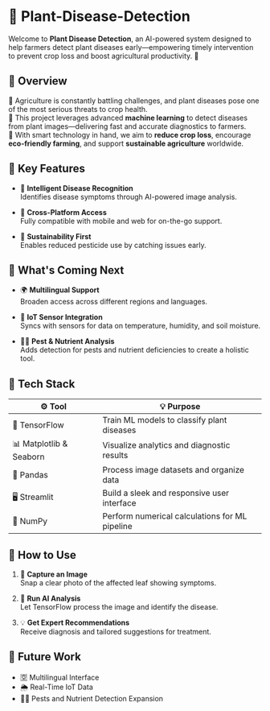 # 🌿 Plant-Disease-Detection

Welcome to **Plant Disease Detection**, an AI-powered system designed to help farmers detect plant diseases early—empowering timely intervention to prevent crop loss and boost agricultural productivity. 🌱


## 📖 Overview

🌾 Agriculture is constantly battling challenges, and plant diseases pose one of the most serious threats to crop health.  
🧠 This project leverages advanced **machine learning** to detect diseases from plant images—delivering fast and accurate diagnostics to farmers.  
🚜 With smart technology in hand, we aim to **reduce crop loss**, encourage **eco-friendly farming**, and support **sustainable agriculture** worldwide.



## 🔑 Key Features

- 🌟 **Intelligent Disease Recognition**  
  Identifies disease symptoms through AI-powered image analysis.

- 📱 **Cross-Platform Access**  
  Fully compatible with mobile and web for on-the-go support.

- 🌱 **Sustainability First**  
  Enables reduced pesticide use by catching issues early.



## 🔧 What's Coming Next

- 🌍 **Multilingual Support**  
  Broaden access across different regions and languages.

- 📡 **IoT Sensor Integration**  
  Syncs with sensors for data on temperature, humidity, and soil moisture.

- 🐛🌿 **Pest & Nutrient Analysis**  
  Adds detection for pests and nutrient deficiencies to create a holistic tool.



## 🧪 Tech Stack

| ⚙️ Tool                | 💡 Purpose                                         |
|-----------------------|----------------------------------------------------|
| 🧠 TensorFlow          | Train ML models to classify plant diseases         |
| 📊 Matplotlib & Seaborn| Visualize analytics and diagnostic results        |
| 📂 Pandas              | Process image datasets and organize data           |
| 🖥️ Streamlit           | Build a sleek and responsive user interface        |
| 🔢 NumPy               | Perform numerical calculations for ML pipeline     |


## 🚀 How to Use

1. 📸 **Capture an Image**  
   Snap a clear photo of the affected leaf showing symptoms.

2. 🤖 **Run AI Analysis**  
   Let TensorFlow process the image and identify the disease.

3. 💡 **Get Expert Recommendations**  
   Receive diagnosis and tailored suggestions for treatment.



## 🔭 Future Work

- 🈳 Multilingual Interface  
- 🌦️ Real-Time IoT Data  
- 🐞💧 Pests and Nutrient Detection Expansion

